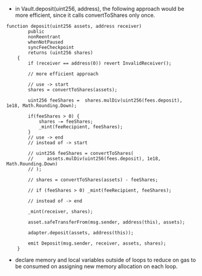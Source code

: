 - in Vault.deposit(uint256, address), the following approach would be more efficient, since it calls convertToShares only once.
```
function deposit(uint256 assets, address receiver)
        public
        nonReentrant
        whenNotPaused
        syncFeeCheckpoint
        returns (uint256 shares)
    {
        if (receiver == address(0)) revert InvalidReceiver();

        // more efficient approach

        // use -> start
        shares = convertToShares(assets);

        uint256 feeShares =  shares.mulDiv(uint256(fees.deposit), 1e18, Math.Rounding.Down);
        
        if(feeShares > 0) {
            shares -= feeShares;
            _mint(feeRecipient, feeShares);
        }
        // use -> end
        // instead of -> start

        // uint256 feeShares = convertToShares(
        //     assets.mulDiv(uint256(fees.deposit), 1e18, Math.Rounding.Down)
        // );

        // shares = convertToShares(assets) - feeShares;

        // if (feeShares > 0) _mint(feeRecipient, feeShares);

        // instead of -> end

        _mint(receiver, shares);

        asset.safeTransferFrom(msg.sender, address(this), assets);

        adapter.deposit(assets, address(this));

        emit Deposit(msg.sender, receiver, assets, shares);
    }
```
- declare memory and local variables outside of loops to reduce on gas to be consumed on assigning new memory allocation on each loop.